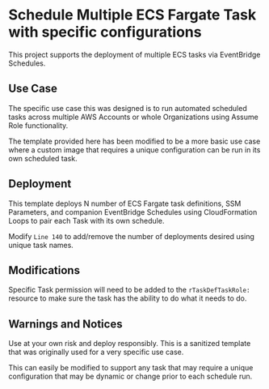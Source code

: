 # Schedule Multiple ECS Fargate Task with specific configurations

This project supports the deployment of multiple ECS tasks via EventBridge Schedules.

## Use Case

The specific use case this was designed is to run automated scheduled tasks across multiple AWS Accounts or whole Organizations using Assume Role functionality.

The template provided here has been modified to be a more basic use case where a custom image that requires a unique configuration can be run in its own scheduled task.

## Deployment

This template deploys N number of ECS Fargate task definitions, SSM Parameters, and companion EventBridge Schedules using CloudFormation Loops to pair each Task with its own schedule.

Modify `Line 140` to add/remove the number of deployments desired using unique task names.

## Modifications

Specific Task permission will need to be added to the `rTaskDefTaskRole:` resource to make sure the task has the ability to do what it needs to do.

## Warnings and Notices

Use at your own risk and deploy responsibly.
This is a sanitized template that was originally used for a very specific use case.

This can easily be modified to support any task that may require a unique configuration that may be dynamic or change prior to each schedule run.
